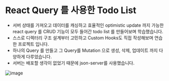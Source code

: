 # React Query 를 사용한 Todo List

- 서버 상태를 가져오고 데이터를 캐싱하고 효율적인 optimistic update 까지 가능한 react query 를 CRUD 기능이 모두 들어간 todo list 를 만들어보며 학습했습니다.
- 스스로 디렉터리 구조 설계부터 고민하고 Custom Hooks도 직접 작성해보며 연습한 프로젝트 입니다.
- 하나의 Query 를 만들고 그 Query를 Mutation 으로 생성, 삭제, 업데이트 까지 다양하게 다루었습니다.
- 서버는 배포할 생각이 없었기 때문에 json-server를 사용했습니다.

![image](https://user-images.githubusercontent.com/85142612/130334475-d3ac2ec4-4ba3-4f2d-8fa1-09bd767f0684.png)
